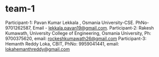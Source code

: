 # team-1

Participant-1: Pavan Kumar Lekkala , Osmania University-CSE. PhNo- 9701262587, Email - lekkala.pavan19@gmail.com. 
Participant-2: Rakesh Kumawath, University College of Engineering, Osmania University, Ph: 9700375620, email: rockeshkumawath26@gmail.com
Participant-3: Hemanth Reddy Loka, CBIT, PhNo: 9959041441, email: lokahemanthreddy@gmail.com
